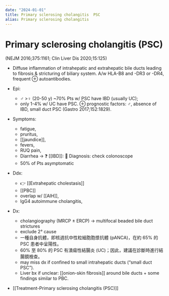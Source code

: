 ```yaml
---
date: "2024-01-01"
title: Primary sclerosing cholangitis  PSC
alias: Primary sclerosing cholangitis
---
```



# Primary sclerosing cholangitis (PSC)

(NEJM 2016;375:1161; Clin Liver Dis 2020;15:125)

- Diffuse inflammation of intrahepatic and extrahepatic bile ducts leading to fibrosis & stricturing of biliary system. A/w HLA-B8 and -DR3 or -DR4, frequent ⊕ autoantibodies.

- Epi:

  - ♂ >♀ (20-50 y) ~70% Pts w/ PSC have IBD (usually UC);
  - only 1-4% w/ UC have PSC. ⊕ prognostic factors: ♂, absence of IBD, small duct PSC (Gastro 2017;152:1829).

- Symptoms:

  - fatigue,
  - pruritus,
  - [[jaundice]],
  - fevers,
  - RUQ pain,
  - Diarrhea → ❓ [[IBD]]: 🔎 Diagnosis: check colonoscope
  - 50% of Pts asymptomatic

- Ddx:

  - 👉 [[Extrahepatic cholestasis]]
  - [[PBC]]
  - overlap w/ [[AIH]],
  - IgG4 autoimmune cholangitis,

- Dx:

  - cholangiography (MRCP ± ERCP) → multifocal beaded bile duct strictures
  - exclude 2° cause
  - 一種自身抗體，即核週抗中性粒細胞胞漿抗體 (pANCA)，在約 65% 的 PSC 患者中呈陽性。
  - 60% 至 80% 的 PSC 有潰瘍性結腸炎 (UC)；因此，建議在診斷時進行結腸鏡檢查。
  - may miss dx if confined to small intrahepatic ducts (“small duct PSC”).
  - Liver bx if unclear: [[onion-skin fibrosis]] around bile ducts + some findings similar to PBC.

- [[Treatment-Primary sclerosing cholangitis (PSC)]]

